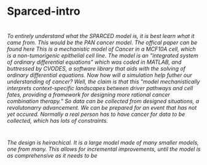 # Sparced-intro
#  <h6> To entirely understand what the SPARCED model is, it is best learn what it came from.  This would be the PAN cancer model.  The offical paper can be found here   This is a mechanistic model of Cancer in a MCF10A cell, which is a non-tumorigenic epithelial cell line.  The model is an "integrated system of ordinary differential equations"  which was coded in MATLAB, and buttressed by CVODES, a software library that aids with the solving of ordinary differential equations.  Now how will a simulation help futher our understanding of cancer?  Well, the claim is that this "model mechanistically interprets context-specific landscapes between driver pathways and cell fates, providing a framework for designing more rational cancer combination therapy.”  So data can be collected from designed situations, a revolutonarry advancement.  We can be prepared for an event that has not yet occured.  Normally a real person has to have cancer for data to be collected, which has lots of constraints.  
# <h6> The design is heirachical.  It is a large model made of many smaller models, one from many.  This allows for incremental improvements, until the model is as comprehensive as it needs to be
